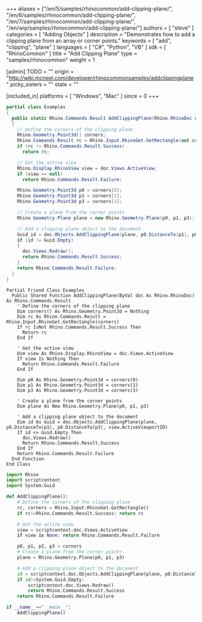 +++
aliases = ["/en/5/samples/rhinocommon/add-clipping-plane/", "/en/6/samples/rhinocommon/add-clipping-plane/", "/en/7/samples/rhinocommon/add-clipping-plane/", "/en/wip/samples/rhinocommon/add-clipping-plane/"]
authors = [ "steve" ]
categories = [ "Adding Objects" ]
description = "Demonstrates how to add a clipping plane from an array or corner points."
keywords = [ "add", "clipping", "plane" ]
languages = [ "C#", "Python", "VB" ]
sdk = [ "RhinoCommon" ]
title = "Add Clipping Plane"
type = "samples/rhinocommon"
weight = 1

[admin]
TODO = ""
origin = "http://wiki.mcneel.com/developer/rhinocommonsamples/addclippingplane"
picky_sisters = ""
state = ""

[included_in]
platforms = [ "Windows", "Mac" ]
since = 0
+++

<div class="codetab-content" id="cs">

```cs
partial class Examples
{
  public static Rhino.Commands.Result AddClippingPlane(Rhino.RhinoDoc doc)
  {
    // Define the corners of the clipping plane
    Rhino.Geometry.Point3d[] corners;
    Rhino.Commands.Result rc = Rhino.Input.RhinoGet.GetRectangle(out corners);
    if (rc != Rhino.Commands.Result.Success)
      return rc;

    // Get the active view
    Rhino.Display.RhinoView view = doc.Views.ActiveView;
    if (view == null)
      return Rhino.Commands.Result.Failure;

    Rhino.Geometry.Point3d p0 = corners[0];
    Rhino.Geometry.Point3d p1 = corners[1];
    Rhino.Geometry.Point3d p3 = corners[3];

    // Create a plane from the corner points
    Rhino.Geometry.Plane plane = new Rhino.Geometry.Plane(p0, p1, p3);

    // Add a clipping plane object to the document
    Guid id = doc.Objects.AddClippingPlane(plane, p0.DistanceTo(p1), p0.DistanceTo(p3), view.ActiveViewportID);
    if (id != Guid.Empty)
    {
      doc.Views.Redraw();
      return Rhino.Commands.Result.Success;
    }
    return Rhino.Commands.Result.Failure;
  }
}
```

</div>


<div class="codetab-content" id="vb">

```vbnet
Partial Friend Class Examples
  Public Shared Function AddClippingPlane(ByVal doc As Rhino.RhinoDoc) As Rhino.Commands.Result
	' Define the corners of the clipping plane
	Dim corners() As Rhino.Geometry.Point3d = Nothing
	Dim rc As Rhino.Commands.Result = Rhino.Input.RhinoGet.GetRectangle(corners)
	If rc IsNot Rhino.Commands.Result.Success Then
	  Return rc
	End If

	' Get the active view
	Dim view As Rhino.Display.RhinoView = doc.Views.ActiveView
	If view Is Nothing Then
	  Return Rhino.Commands.Result.Failure
	End If

	Dim p0 As Rhino.Geometry.Point3d = corners(0)
	Dim p1 As Rhino.Geometry.Point3d = corners(1)
	Dim p3 As Rhino.Geometry.Point3d = corners(3)

	' Create a plane from the corner points
	Dim plane As New Rhino.Geometry.Plane(p0, p1, p3)

	' Add a clipping plane object to the document
	Dim id As Guid = doc.Objects.AddClippingPlane(plane, p0.DistanceTo(p1), p0.DistanceTo(p3), view.ActiveViewportID)
	If id <> Guid.Empty Then
	  doc.Views.Redraw()
	  Return Rhino.Commands.Result.Success
	End If
	Return Rhino.Commands.Result.Failure
  End Function
End Class
```

</div>


<div class="codetab-content" id="py">

```python
import Rhino
import scriptcontext
import System.Guid

def AddClippingPlane():
    # Define the corners of the clipping plane
    rc, corners = Rhino.Input.RhinoGet.GetRectangle()
    if rc!=Rhino.Commands.Result.Success: return rc

    # Get the active view
    view = scriptcontext.doc.Views.ActiveView
    if view is None: return Rhino.Commands.Result.Failure

    p0, p1, p2, p3 = corners
    # Create a plane from the corner points
    plane = Rhino.Geometry.Plane(p0, p1, p3)

    # Add a clipping plane object to the document
    id = scriptcontext.doc.Objects.AddClippingPlane(plane, p0.DistanceTo(p1), p0.DistanceTo(p3), view.ActiveViewportID)
    if id!=System.Guid.Empty:
        scriptcontext.doc.Views.Redraw()
        return Rhino.Commands.Result.Success
    return Rhino.Commands.Result.Failure

if __name__=="__main__":
    AddClippingPlane()
```

</div>
